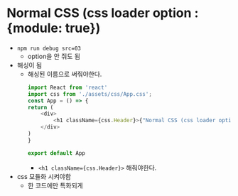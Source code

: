 # Normal CSS (css loader option : {module: true})
+ ```npm run debug src=03```
    + option을 안 줘도 됨
+ 해싱이 됨
    + 해싱된 이름으로 써줘야한다.
        ```js
        import React from 'react'
        import css from './assets/css/App.css';
        const App = () => {
        return (
            <div>
                <h1 className={css.Header}>{"Normal CSS (css loader option : {module: true})"}</h1>
            </div>
        )
        }

        export default App
        ```
        + ```<h1 className={css.Header}>``` 해줘야한다.
+ css 모듈화 시켜야함
    + 한 코드에만 특화되게 